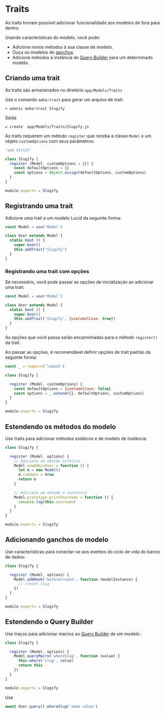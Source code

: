 # Traits

As traits tornam possível adicionar funcionalidade aos modelos de fora para dentro.

Usando características do modelo, você pode:

+ Adicione novos métodos à sua classe de modelo.
+ Ouça os modelos de [ganchos](https://github.com/tavaresgerson/adonisdocbr/blob/master/doc/orm/hooks.md).
+ Adicione métodos à instância do [Query Builder](https://github.com/tavaresgerson/adonisdocbr/blob/master/doc/database/query-builder.md) para um determinado modelo.

## Criando uma trait
As traits são armazenados no diretório `app/Models/Traits`

Use o comando `make:trait` para gerar um arquivo de trait:

```
> adonis make:trait Slugify
```

Saída
```
✔ create  app/Models/Traits/Slugify.js
```

As traits requerem um método `register` que receba a classe `Model` e um objeto `customOptions` com seus parâmetros:

``` js
'use strict'

class Slugify {
  register (Model, customOptions = {}) {
    const defaultOptions = {}
    const options = Object.assign(defaultOptions, customOptions)
  }
}

module.exports = Slugify
```

## Registrando uma trait
Adicione uma trait a um modelo Lucid da seguinte forma:

``` js
const Model = use('Model')

class User extends Model {
  static boot () {
    super.boot()
    this.addTrait('Slugify')
  }
}
```

### Registrando uma trait com opções
Se necessário, você pode passar as opções de inicialização ao adicionar uma trait:

``` js
const Model = use('Model')

class User extends Model {
  static boot () {
    super.boot()
    this.addTrait('Slugify', {useCamelCase: true})
  }
}
```

As opções que você passa serão encaminhadas para o método `register()` da trait.

Ao passar as opções, é recomendável definir opções de trait padrão da seguinte forma:

``` js
const _ = require('lodash')

class Slugify {

  register (Model, customOptions) {
    const defaultOptions = {useCamelCase: false}
    const options = _.extend({}, defaultOptions, customOptions)
  }
}

module.exports = Slugify
```

## Estendendo os métodos do modelo
Use traits para adicionar métodos estáticos e de modelo de instância:

``` js
class Slugify {

  register (Model, options) {
    // Adiciona um método estático
    Model.newAdminUser = function () {
      let m = new Model()
      m.isAdmin = true
      return m
    }

    // Adiciona um método a instância
    Model.prototype.printUsername = function () {
      console.log(this.username)
    }
  }
}

module.exports = Slugify
```

## Adicionando ganchos de modelo
Use características para conectar-se aos eventos do ciclo de vida do banco de dados:

``` js
class Slugify {

  register (Model, options) {
    Model.addHook('beforeCreate', function (modelInstance) {
      // create slug
    })
  }
}

module.exports = Slugify
```

## Estendendo o Query Builder
Use traços para adicionar macros ao [Query Builder](https://github.com/tavaresgerson/adonisdocbr/blob/master/doc/database/query-builder.md) de um modelo :

``` js
class Slugify {

  register (Model, options) {
    Model.queryMacro('whereSlug', function (value) {
      this.where('slug', value)
      return this
    })
  }
}

module.exports = Slugify
```


Use

``` js
await User.query().whereSlug('some value')
```
